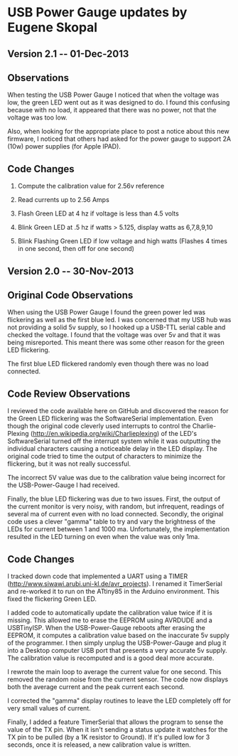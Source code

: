 USB Power Gauge updates by Eugene Skopal
===============
Version 2.1 -- 01-Dec-2013
--------------------------
Observations
------------
When testing the USB Power Gauge I noticed that when the voltage was low, the green LED went out as it was designed to do.  I found this confusing because with no load, it appeared that there was no power, not that the voltage was too low.

Also, when looking for the appropriate place to post a notice about this new firmware, I noticed that others had asked for the power gauge to support 2A (10w) power supplies (for Apple IPAD).

Code Changes
------------
  1) Compute the calibration value for 2.56v reference
  
  2) Read currents up to 2.56 Amps
  
  3) Flash Green LED at 4 hz if voltage is less than 4.5 volts
  
  4) Blink Green LED at .5 hz if watts > 5.125, display watts as 6,7,8,9,10
  
  5) Blink Flashing Green LED if low voltage and high watts
      (Flashes 4 times in one second, then off for one second)

Version 2.0 -- 30-Nov-2013
--------------------------
Original Code Observations
--------------------------
When using the USB Power Gauge I found the green power led was flickering as well as the first blue led.
I was concerned that my USB hub was not providing a solid 5v supply, so I hooked up a USB-TTL serial cable and checked the voltage.  I found that the voltage was over 5v and that it was being misreported.  This meant there was some other reason for the green LED flickering.

The first blue LED flickered randomly even though there was no load connected.

Code Review Observations
------------------------
I reviewed the code available here on GitHub and discovered the reason for the Green LED flickering was the SoftwareSerial implementation.  Even though the original code cleverly used interrupts to control the Charlie-Plexing (http://en.wikipedia.org/wiki/Charlieplexing) of the LED's SoftwareSerial turned off the interrupt system while it was outputting the individual characters causing a noticeable delay in the LED display.  The original code tried to time the output of characters to minimize the flickering, but it was not really successful.

The incorrect 5V value was due to the calibration value being incorrect for the USB-Power-Gauge I had received.

Finally, the blue LED flickering was due to two issues.  First, the output of the current monitor is very noisy, with random, but infrequent, readings of several ma of current even with no load connected.  Secondly, the original code uses a clever "gamma" table to try and vary the brightness of the LEDs for current between 1 and 1000 ma.  Unfortunately, the implementation resulted in the LED turning on even when the value was only 1ma.

Code Changes
------------
I tracked down code that implemented a UART using a TIMER (http://www.siwawi.arubi.uni-kl.de/avr_projects).  I renamed it TimerSerial and re-worked it to run on the ATtiny85 in the Arduino environment.  This fixed the flickering Green LED.

I added code to automatically update the calibration value twice if it is missing.  This allowed me to erase the EEPROM using AVRDUDE and a USBTinyISP.  When the USB-Power-Gauge reboots after erasing the EEPROM, it computes a calibration value based on the inaccurate 5v supply of the programmer.  I then simply unplug the USB-Power-Gauge and plug it into a Desktop computer USB port that presents a very accurate 5v supply.  The calibration value is recomputed and is a good deal more accurate.

I rewrote the main loop to average the current value for one second.  This removed the random noise from the current sensor.  The code now displays both the average current and the peak current each second.

I corrected the "gamma" display routines to leave the LED completely off for very small values of current.

Finally, I added a feature TimerSerial that allows the program to sense the value of the TX pin.  When it isn't sending a status update it watches for the TX pin to be pulled (by a 1K resistor to Ground).  If it's pulled low for 3 seconds, once it is released, a new calibration value is written.

